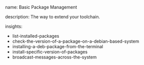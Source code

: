 name: Basic Package Management

description: The way to extend your toolchain.

insights:
  - list-installed-packages
  - check-the-version-of-a-package-on-a-debian-based-system
  - installing-a-deb-package-from-the-terminal
  - install-specific-version-of-packages
  - broadcast-messages-across-the-system
 
